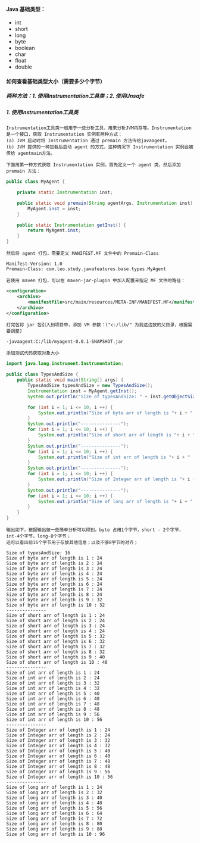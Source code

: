 #### Java 基础类型：
* int
* short
* long
* byte
* boolean
* char
* float
* double

#### 如何查看基础类型大小（需要多少个字节）
##### 两种方法：1. 使用Instrumentation工具类；2. 使用Unsafe
##### 1. 使用Instrumentation工具类
    Instrumentation工具类一般用于一些分析工具，用来分析JVM内存等。Instrumentation 是一个接口，获取 Instrumentation 实例有两种方式：
    (a) JVM 启动时将 Instrumentation 通过 premain 方法传给javaagent。
    (b) JVM 提供的一种加载后启动 agent 的方式，这种情况下 Instrumentation 实例会被传给 agentmain方法。
    
    下面用第一种方式获取 Instrumentation 实例，首先定义一个 agent 类，然后添加 premain 方法：
```java
public class MyAgent {

    private static Instrumentation inst;

    public static void premain(String agentArgs, Instrumentation inst) {
        MyAgent.inst = inst;
    }

    public static Instrumentation getInst() {
        return MyAgent.inst;
    }
}
```
    然后将 agent 打包，需要定义 MANIFEST.MF 文件中的 Premain-Class
```
Manifest-Version: 1.0
Premain-Class: com.leo.study.javafeatures.base.types.MyAgent
```
    若使用 maven 打包，可以在 maven-jar-plugin 中加入配置来指定 MF 文件的路径：
```xml
<configuration>
    <archive>
        <manifestFile>src/main/resources/META-INF/MANIFEST.MF</manifestFile>
    </archive>
</configuration>
```
    打完包将 jar 包引入到项目中，添加 VM 参数：("c:/lib/" 为我这边放的父目录，根据需要调整)
```
-javaagent:C:/lib/myagent-0.0.1-SNAPSHOT.jar
```
    添加测试代码获取对象大小
```java
import java.lang.instrument.Instrumentation;

public class TypesAndSize {
    public static void main(String[] args) {
        TypesAndSize typesAndSize = new TypesAndSize();
        Instrumentation inst = MyAgent.getInst();
        System.out.println("Size of typesAndSize: " + inst.getObjectSize(typesAndSize));

        for (int i = 1; i <= 10; i ++) {
            System.out.println("Size of byte arr of length is "+ i + " : " + inst.getObjectSize(new byte[i]));
        }
        System.out.println("---------------");
        for (int i = 1; i <= 10; i ++) {
            System.out.println("Size of short arr of length is "+ i + " : " + inst.getObjectSize(new short[i]));
        }
        System.out.println("---------------");
        for (int i = 1; i <= 10; i ++) {
            System.out.println("Size of int arr of length is "+ i + " : " + inst.getObjectSize(new int[i]));
        }
        System.out.println("---------------");
        for (int i = 1; i <= 10; i ++) {
            System.out.println("Size of Integer arr of length is "+ i + " : " + inst.getObjectSize(new Integer[i]));
        }
        System.out.println("---------------");
        for (int i = 1; i <= 10; i ++) {
            System.out.println("Size of long arr of length is "+ i + " : " + inst.getObjectSize(new long[i]));
        }
    }
}
```
    输出如下，根据输出做一些简单分析可以得到，byte 占用1个字节，short - 2个字节，int-4个字节，long-8个字节；
    还可以看出前16个字节用于存放其他信息；以及不够8字节的对齐；
```
Size of typesAndSize: 16
Size of byte arr of length is 1 : 24
Size of byte arr of length is 2 : 24
Size of byte arr of length is 3 : 24
Size of byte arr of length is 4 : 24
Size of byte arr of length is 5 : 24
Size of byte arr of length is 6 : 24
Size of byte arr of length is 7 : 24
Size of byte arr of length is 8 : 24
Size of byte arr of length is 9 : 32
Size of byte arr of length is 10 : 32
---------------
Size of short arr of length is 1 : 24
Size of short arr of length is 2 : 24
Size of short arr of length is 3 : 24
Size of short arr of length is 4 : 24
Size of short arr of length is 5 : 32
Size of short arr of length is 6 : 32
Size of short arr of length is 7 : 32
Size of short arr of length is 8 : 32
Size of short arr of length is 9 : 40
Size of short arr of length is 10 : 40
---------------
Size of int arr of length is 1 : 24
Size of int arr of length is 2 : 24
Size of int arr of length is 3 : 32
Size of int arr of length is 4 : 32
Size of int arr of length is 5 : 40
Size of int arr of length is 6 : 40
Size of int arr of length is 7 : 48
Size of int arr of length is 8 : 48
Size of int arr of length is 9 : 56
Size of int arr of length is 10 : 56
---------------
Size of Integer arr of length is 1 : 24
Size of Integer arr of length is 2 : 24
Size of Integer arr of length is 3 : 32
Size of Integer arr of length is 4 : 32
Size of Integer arr of length is 5 : 40
Size of Integer arr of length is 6 : 40
Size of Integer arr of length is 7 : 48
Size of Integer arr of length is 8 : 48
Size of Integer arr of length is 9 : 56
Size of Integer arr of length is 10 : 56
---------------
Size of long arr of length is 1 : 24
Size of long arr of length is 2 : 32
Size of long arr of length is 3 : 40
Size of long arr of length is 4 : 48
Size of long arr of length is 5 : 56
Size of long arr of length is 6 : 64
Size of long arr of length is 7 : 72
Size of long arr of length is 8 : 80
Size of long arr of length is 9 : 88
Size of long arr of length is 10 : 96
```
